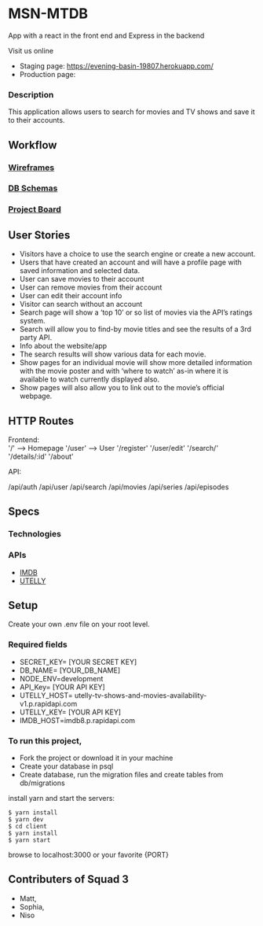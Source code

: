 # MSN-MTDB 
App with a react in the front end and Express in the backend

Visit us online
- Staging page: https://evening-basin-19807.herokuapp.com/
- Production page: 

### Description

This application allows users to search for movies and TV shows and save it to their accounts. 

## Workflow

### [Wireframes](https://ibb.co/Hpsq3Jp)

### [DB Schemas](https://ibb.co/s1RnN7m) 

### [Project Board](https://github.com/users/lsysophia/projects/1)

## User Stories
- Visitors have a choice to use the search engine or create a new account.
- Users that have created an account and will have a profile page with saved information and selected data.
- User can save movies to their account
- User can remove movies from their account
- User can edit their account info
- Visitor can search without an account
- Search page will show a ‘top 10’ or so list of movies via the API’s ratings system.
- Search will allow you to find-by movie titles and see the results of a 3rd party API.
- Info about the website/app
- The search results will show various data for each movie.
- Show pages for an individual movie will show more detailed information with the movie poster and with ‘where to watch’ as-in where it is available to watch currently displayed also.
- Show pages will also allow you to link out to the movie’s official webpage.


## HTTP Routes

Frontend:  
'/' --> Homepage
'/user' --> User
'/register'
'/user/edit'
'/search/'
'/details/:id'
'/about'

API:

/api/auth
/api/user
/api/search
/api/movies
/api/series
/api/episodes

## Specs 

### Technologies


### APIs
* [IMDB ](https://rapidapi.com/apidojo/api/imdb8)
* [UTELLY](https://rapidapi.com/utelly/api/utelly)

## Setup

Create your own .env file on your root level. 

### Required fields
- SECRET_KEY= [YOUR SECRET KEY]
- DB_NAME= [YOUR_DB_NAME]
- NODE_ENV=development
- API_Key= [YOUR API KEY]
- UTELLY_HOST= utelly-tv-shows-and-movies-availability-v1.p.rapidapi.com
- UTELLY_KEY= [YOUR API KEY]
- IMDB_HOST=imdb8.p.rapidapi.com

### To run this project, 

- Fork the project or download it in your machine
- Create your database in psql
- Create database, run the migration files and create tables from db/migrations 

install yarn and start the servers:
```
$ yarn install
$ yarn dev
$ cd client
$ yarn install
$ yarn start
```

browse to localhost:3000 or your favorite {PORT}


## Contributers of Squad 3 
- Matt,
- Sophia, 
- Niso 